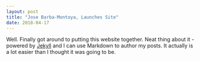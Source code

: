 ```yaml
---
layout: post
title: "Jose Barba-Montoya, Launches Site"
date: 2018-04-17
---
```


Well. Finally got around to putting this website together. Neat thing about it - powered by [Jekyll](http://jekyllrb.com) and I can use Markdown to author my posts. It actually is a lot easier than I thought it was going to be.
